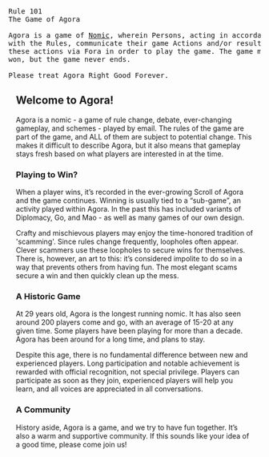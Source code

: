 <pre>
Rule 101
The Game of Agora

Agora is a game of <a href="https://en.wikipedia.org/wiki/Nomic">Nomic</a>, wherein Persons, acting in accordance
with the Rules, communicate their game Actions and/or results of
these actions via Fora in order to play the game. The game may be
won, but the game never ends.
      
Please treat Agora Right Good Forever.
</pre>
</div>
<div class="col-content" style="padding-left:3%; padding-right:3%">
<h2 id="welcome-to-agora">Welcome to Agora!</h2>
<p>Agora is a nomic - a game of rule change, debate, ever-changing
gameplay, and schemes - played by email. The rules of the game are part
of the game, and ALL of them are subject to potential change. This makes
it difficult to describe Agora, but it also means that gameplay stays
fresh based on what players are interested in at the time.</p>

<h3 id="playing-to-win">Playing to Win?</h3>

<p>When a player wins, it’s recorded in the ever-growing Scroll of Agora
and the game continues. Winning is usually tied to a “sub-game”, an
activity played within Agora. In the past this has included variants of
Diplomacy, Go, and Mao - as well as many games of our own design.</p>

<p>Crafty and mischievous players may enjoy the time-honored tradition of
'scamming'. Since rules change frequently, loopholes often appear. Clever
scammers use these loopholes to secure wins for themselves. There is,
however, an art to this: it’s considered impolite to do so in a way that
prevents others from having fun. The most elegant scams secure a win
and then quickly clean up the mess.</p>

<h3 id="a-historic-game">A Historic Game</h3>

<p>At 29 years old, Agora is the longest running nomic. It has also
seen around 200 players come and go, with an average of 15-20 at
any given time. Some players have been playing for more than a decade.
Agora has been around for a long time, and plans to stay.</p>

<p>Despite this age, there is no fundamental difference between new and
experienced players. Long participation and notable achievement is
rewarded with official recognition, not special privilege. Players can
participate as soon as they join, experienced players will help you
learn, and all voices are appreciated in all conversations.</p>

<h3 id="a-community">A Community</h3>

<p>History aside, Agora is a game, and we try to have fun together. It’s
also a warm and supportive community. If this sounds like
your idea of a good time, please come join us!</p>
